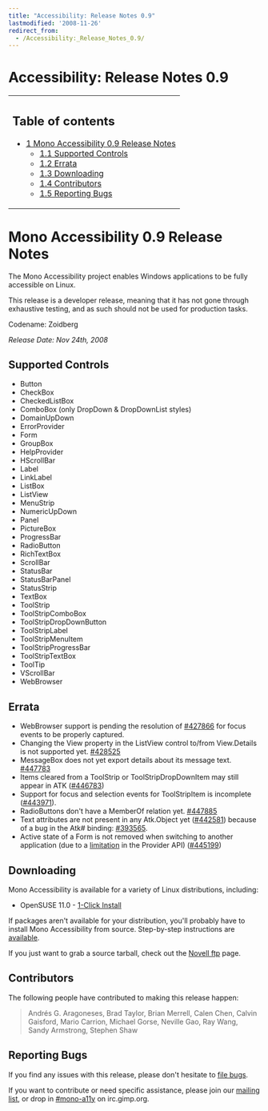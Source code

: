 ```yaml
---
title: "Accessibility: Release Notes 0.9"
lastmodified: '2008-11-26'
redirect_from:
  - /Accessibility:_Release_Notes_0.9/
---
```


Accessibility: Release Notes 0.9
================================

<table>
<col width="100%" />
<tbody>
<tr class="odd">
<td align="left"><h2>Table of contents</h2>
<ul>
<li><a href="#mono-accessibility-09-release-notes">1 Mono Accessibility 0.9 Release Notes</a>
<ul>
<li><a href="#supported-controls">1.1 Supported Controls</a></li>
<li><a href="#errata">1.2 Errata</a></li>
<li><a href="#downloading">1.3 Downloading</a></li>
<li><a href="#contributors">1.4 Contributors</a></li>
<li><a href="#reporting-bugs">1.5 Reporting Bugs</a></li>
</ul></li>
</ul></td>
</tr>
</tbody>
</table>

Mono Accessibility 0.9 Release Notes
====================================

The Mono Accessibility project enables Windows applications to be fully accessible on Linux.

This release is a developer release, meaning that it has not gone through exhaustive testing, and as such should not be used for production tasks.

Codename: Zoidberg

*Release Date: Nov 24th, 2008*

Supported Controls
------------------

-   Button
-   CheckBox
-   CheckedListBox
-   ComboBox (only DropDown & DropDownList styles)
-   DomainUpDown
-   ErrorProvider
-   Form
-   GroupBox
-   HelpProvider
-   HScrollBar
-   Label
-   LinkLabel
-   ListBox
-   ListView
-   MenuStrip
-   NumericUpDown
-   Panel
-   PictureBox
-   ProgressBar
-   RadioButton
-   RichTextBox
-   ScrollBar
-   StatusBar
-   StatusBarPanel
-   StatusStrip
-   TextBox
-   ToolStrip
-   ToolStripComboBox
-   ToolStripDropDownButton
-   ToolStripLabel
-   ToolStripMenuItem
-   ToolStripProgressBar
-   ToolStripTextBox
-   ToolTip
-   VScrollBar
-   WebBrowser

Errata
------

-   WebBrowser support is pending the resolution of [#427866](https://bugzilla.novell.com/show_bug.cgi?id=427866) for focus events to be properly captured.
-   Changing the View property in the ListView control to/from View.Details is not supported yet. [#428525](https://bugzilla.novell.com/show_bug.cgi?id=428525)
-   MessageBox does not yet export details about its message text. [#447783](https://bugzilla.novell.com/show_bug.cgi?id=447783)
-   Items cleared from a ToolStrip or ToolStripDropDownItem may still appear in ATK ([#446783](https://bugzilla.novell.com/show_bug.cgi?id=446783))
-   Support for focus and selection events for ToolStripItem is incomplete ([#443971](https://bugzilla.novell.com/show_bug.cgi?id=443971)).
-   RadioButtons don't have a MemberOf relation yet. [#447885](https://bugzilla.novell.com/show_bug.cgi?id=447885)
-   Text attributes are not present in any Atk.Object yet ([#442581](https://bugzilla.novell.com/show_bug.cgi?id=442581)) because of a bug in the Atk# binding: [#393565](https://bugzilla.novell.com/show_bug.cgi?id=393565).
-   Active state of a Form is not removed when switching to another application (due to a [limitation](/archived/accessibility_specification_notes/#feature-requests) in the Provider API) ([#445199](https://bugzilla.novell.com/show_bug.cgi?id=445199))

Downloading
-----------

Mono Accessibility is available for a variety of Linux distributions, including:

-   OpenSUSE 11.0 - [1-Click Install](http://download.opensuse.org/repositories/Mono:/UIA/MonoPreviewOpenSUSE_11.0/mono-uia.ymp)

If packages aren't available for your distribution, you'll probably have to install Mono Accessibility from source. Step-by-step instructions are [available](/Accessibility:_Installing_From_Source).

If you just want to grab a source tarball, check out the [Novell ftp](ftp://ftp.novell.com/pub/mono/uia/) page.

Contributors
------------

The following people have contributed to making this release happen:

> Andrés G. Aragoneses, Brad Taylor, Brian Merrell, Calen Chen, Calvin Gaisford, Mario Carrion, Michael Gorse, Neville Gao, Ray Wang, Sandy Armstrong, Stephen Shaw

Reporting Bugs
--------------

If you find any issues with this release, please don't hesitate to [file bugs](https://bugzilla.novell.com/enter_bug.cgi?product=UI%20Automation).

If you want to contribute or need specific assistance, please join our [mailing list](http://forge.novell.com/mailman/listinfo/mono-a11y), or drop in [#mono-a11y](irc://irc.gimp.org/mono-a11y) on irc.gimp.org.

